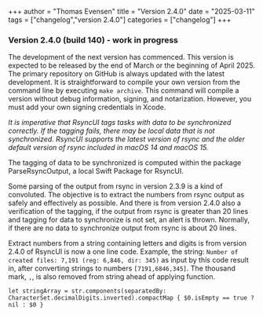 +++
author = "Thomas Evensen"
title = "Version 2.4.0"
date = "2025-03-11"
tags = ["changelog","version 2.4.0"]
categories = ["changelog"]
+++

### Version 2.4.0 (build 140) - work in progress

The development of the next version has commenced. This version is expected to be released by the end of March or the beginning of April 2025. The primary repository on GitHub is always updated with the latest development. It is straightforward to compile your own version from the command line by executing `make archive`. This command will compile a version without debug information, signing, and notarization. However, you must add your own signing credentials in Xcode.

*It is imperative that RsyncUI tags tasks with data to be synchronized correctly. If the tagging fails, there may be local data that is not synchronized. RsyncUI supports the latest version of rsync and the older default version of rsync included in macOS 14 and macOS 15.*

The tagging of data to be synchronized is computed within the package ParseRsyncOutput, a local Swift Package for RsyncUI.

Some parsing of the output from rsync in version 2.3.9 is a kind of convoluted. The objective is to extract the numbers from rsync output as safely and effectively as possible. And there is from version 2.4.0 also a verification of the tagging, if the output from rsync is greater than 20 lines and tagging for data to synchronize is not set, an alert is thrown. Normally, if there are no data to synchronize output from rsync is about 20 lines.

Extract numbers from a string containing letters and digits is from version 2.4.0 of RsyncUI is now a one line code. Example, the string: `Number of created files: 7,191 (reg: 6,846, dir: 345)` as input by this code result in, after converting strings to numbers `[7191,6846,345]`.  The thousand mark, `,`, is also removed from string ahead of applying function. 

`let stringArray = str.components(separatedBy: CharacterSet.decimalDigits.inverted).compactMap { $0.isEmpty == true ? nil : $0 }`
